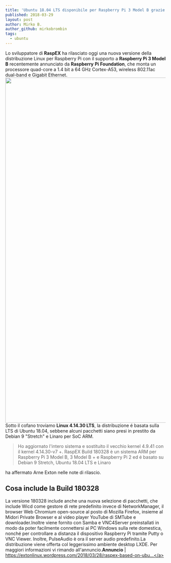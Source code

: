 ```yaml
---
title: 'Ubuntu 18.04 LTS disponibile per Raspberry Pi 3 Model B grazie a RaspEX'
published: 2018-03-29
layout: post
author: Mirko B.
author_github: mirkobrombin
tags:
  - ubuntu
---
```

Lo sviluppatore di <strong>RaspEX</strong> ha rilasciato oggi una nuova versione della distribuzione Linux per Raspberry Pi con il supporto a <strong>Raspberry Pi 3 Model B</strong> recentemente annunciato da <strong>Raspberry</strong> <strong>Pi</strong> <strong>Foundation</strong>, che monta un processore quad-core a 1.4 bit a 64 GHz Cortex-A53, wireless 802.11ac dual-band e Gigabit Ethernet.<a href="https://linuxhub.it/wordpress/wp-content/uploads/2018/03/raspex-root-desktop-180328.jpg"><img class="aligncenter size-full wp-image-4430 size-full wp-image-368" src="https://linuxhub.it/wordpress/wp-content/uploads/2018/03/raspex-root-desktop-180328.jpg" alt="" width="1920" height="1080" /></a>Sotto il cofano troviamo <strong>Linux 4.14.30 LTS</strong>, la distribuzione é basata sulla LTS di Ubuntu 18.04, sebbene alcuni pacchetti siano presi in prestito da Debian 9 "Stretch" e Linaro per SoC ARM.<blockquote>Ho aggiornato l'intero sistema e sostituito il vecchio kernel 4.9.41 con il kernel 4.14.30-v7 +. RaspEX Build 180328 è un sistema ARM per Raspberry Pi 3 Model B, 3 Model B + e Raspberry Pi 2 ed é basato su Debian 9 Stretch, Ubuntu 18.04 LTS e Linaro</blockquote>ha affermato Arne Exton nelle note di rilascio.<h2>Cosa include la Build 180328</h2>La versione 180328 include anche una nuova selezione di pacchetti, che include Wicd come gestore di rete predefinito invece di NetworkManager, il browser Web Chromium open-source al posto di Mozilla Firefox, insieme al Midori Private Browser e al video player YouTube di SMTube e downloader.Inoltre viene fornito con Samba e VNC4Server preinstallati in modo da poter facilmente connettersi ai PC Windows sulla rete domestica, nonché per controllare a distanza il dispositivo Raspberry Pi tramite Putty o VNC Viewer. Inoltre, PulseAudio è ora il server audio predefinito.La distribuzione viene offerta col leggerissimo ambiente desktop LXDE. Per maggiori informazioni vi rimando all'annuncio.<strong>Annuncio</strong> | <a href="https://extonlinux.wordpress.com/2018/03/28/raspex-based-on-ubuntu-18-04-lts-with-lxde-and-kernel-4-14-30-especially-made-for-the-new-raspberry-pi-3-model-b-build-180328/">https://extonlinux.wordpress.com/2018/03/28/raspex-based-on-ubu...</a>